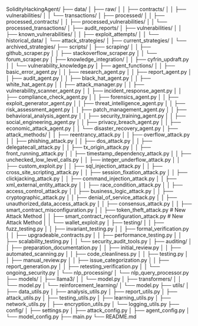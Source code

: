 SolidityHackingAgent/
├── data/
│   ├── raw/
│   │   ├── contracts/
│   │   ├── vulnerabilities/
│   │   └── transactions/
│   ├── processed/
│   │   ├── processed_contracts/
│   │   ├── processed_vulnerabilities/
│   │   └── processed_transactions/
│   ├── audit_reports/
│   ├── vulnerabilities/
│   │   ├── known_vulnerabilities/
│   │   ├── exploit_attempts/
│   │   └── historical_data/
│   └── attack_strategies/
│       ├── current_strategies/
│       └── archived_strategies/
├── scripts/
│   ├── scraping/
│   │   ├── github_scraper.py
│   │   ├── stackoverflow_scraper.py
│   │   └── forum_scraper.py
│   ├── knowledge_integration/
│   │   ├── cyfrin_updraft.py
│   │   └── vulnerability_knowledge.py
│   ├── agent_functions/
│   │   ├── basic_error_agent.py
│   │   ├── research_agent.py
│   │   ├── report_agent.py
│   │   ├── audit_agent.py
│   │   ├── black_hat_agent.py
│   │   ├── white_hat_agent.py
│   │   ├── attack_manager.py
│   │   ├── vulnerability_scanner_agent.py
│   │   ├── incident_response_agent.py
│   │   ├── compliance_check_agent.py
│   │   ├── forensics_agent.py
│   │   ├── exploit_generator_agent.py
│   │   ├── threat_intelligence_agent.py
│   │   ├── risk_assessment_agent.py
│   │   ├── patch_management_agent.py
│   │   ├── behavioral_analysis_agent.py
│   │   ├── security_training_agent.py
│   │   ├── social_engineering_agent.py
│   │   ├── privacy_breach_agent.py
│   │   ├── economic_attack_agent.py
│   │   └── disaster_recovery_agent.py
│   ├── attack_methods/
│   │   ├── reentrancy_attack.py
│   │   ├── overflow_attack.py
│   │   ├── phishing_attack.py
│   │   ├── dos_attack.py
│   │   ├── delegatecall_attack.py
│   │   ├── tx_origin_attack.py
│   │   ├── front_running_attack.py
│   │   ├── timestamp_dependency_attack.py
│   │   ├── unchecked_low_level_calls.py
│   │   ├── integer_underflow_attack.py
│   │   ├── custom_exploit.py
│   │   ├── sql_injection_attack.py
│   │   ├── cross_site_scripting_attack.py
│   │   ├── session_fixation_attack.py
│   │   ├── clickjacking_attack.py
│   │   ├── command_injection_attack.py
│   │   ├── xml_external_entity_attack.py
│   │   ├── race_condition_attack.py
│   │   ├── access_control_attack.py
│   │   ├── business_logic_attack.py
│   │   ├── cryptographic_attack.py
│   │   ├── denial_of_service_attack.py
│   │   ├── unauthorized_data_access_attack.py
│   │   ├── consensus_attack.py
│   │   ├── smart_contract_misconfiguration.py
│   │   ├── token_theft_attack.py         # New Attack Method
│   │   ├── smart_contract_reconfiguration_attack.py # New Attack Method
│   │   └── wallet_exploit.py
│   ├── testing/
│   │   ├── fuzz_testing.py
│   │   ├── invariant_testing.py
│   │   ├── formal_verification.py
│   │   ├── upgradeable_contracts.py
│   │   ├── performance_testing.py
│   │   ├── scalability_testing.py
│   │   └── security_audit_tools.py
│   ├── auditing/
│   │   ├── preparation_documentation.py
│   │   ├── initial_review.py
│   │   ├── automated_scanning.py
│   │   ├── code_cleanliness.py
│   │   ├── testing.py
│   │   ├── manual_review.py
│   │   ├── issue_categorization.py
│   │   ├── report_generation.py
│   │   ├── retesting_verification.py
│   │   └── ongoing_security.py
│   └── nlp_processing/
│       └── nlp_query_processor.py
├── models/
│   ├── llama3/
│   │   └── model.py
│   ├── transformers/
│   │   └── model.py
│   └── reinforcement_learning/
│       └── model.py
├── utils/
│   ├── data_utils.py
│   ├── analysis_utils.py
│   ├── report_utils.py
│   ├── attack_utils.py
│   ├── testing_utils.py
│   ├── learning_utils.py
│   ├── network_utils.py
│   ├── encryption_utils.py
│   └── logging_utils.py
├── config/
│   ├── settings.py
│   ├── attack_config.py
│   ├── agent_config.py
│   └── model_config.py
├── main.py
└── README.md
